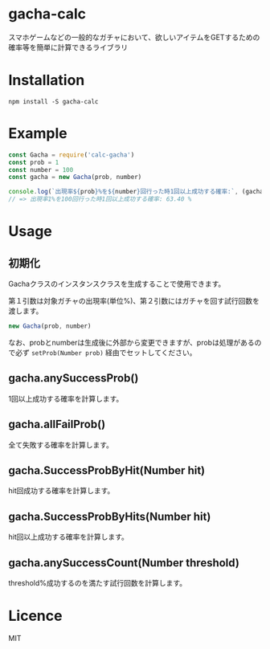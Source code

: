 # gacha-calc

スマホゲームなどの一般的なガチャにおいて、欲しいアイテムをGETするための確率等を簡単に計算できるライブラリ

# Installation

```
npm install -S gacha-calc
```

# Example

```javascript
const Gacha = require('calc-gacha')
const prob = 1
const number = 100
const gacha = new Gacha(prob, number)

console.log(`出現率${prob}%を${number}回行った時1回以上成功する確率:`, (gacha.anySuccessProb() * 100).toFixed(2), '%')
// => 出現率1%を100回行った時1回以上成功する確率: 63.40 %
```

# Usage

## 初期化

Gachaクラスのインスタンスクラスを生成することで使用できます。

第１引数は対象ガチャの出現率(単位%)、第２引数にはガチャを回す試行回数を渡します。

```javascript
new Gacha(prob, number)
```

なお、probとnumberは生成後に外部から変更できますが、probは処理があるので必ず `setProb(Number prob)` 経由でセットしてください。

## gacha.anySuccessProb()

1回以上成功する確率を計算します。

## gacha.allFailProb()

全て失敗する確率を計算します。

## gacha.SuccessProbByHit(Number hit)

hit回成功する確率を計算します。

## gacha.SuccessProbByHits(Number hit)

hit回以上成功する確率を計算します。

## gacha.anySuccessCount(Number threshold)

threshold%成功するのを満たす試行回数を計算します。

# Licence

MIT
